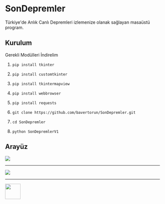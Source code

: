 # SonDepremler
Türkiye'de Anlık Canlı Depremleri izlemenize olanak sağlayan masaüstü program.

## Kurulum

Gerekli Modülleri İndirelim

1. `pip install tkinter`

2. `pip install customtkinter`

3. `pip install tkintermapview`

4. `pip install webbrowser`

5. `pip install requests`

6. `git clone https://github.com/bavertorun/SonDepremler.git`

7. `cd SonDepremler`

8. `python SonDepremlerV1`

## Arayüz
<img src="https://i.hizliresim.com/4u0nozn.png">
<hr>
<img src="https://i.hizliresim.com/isgrrkv.png">
<hr>
<a target="_blank" href="https://www.buymeacoffee.com/bawertorun">
  <img src="https://miro.medium.com/v2/resize:fit:1100/format:webp/1*VJdus0nKuy1uNoByh5BN3w.png" height="50px"> 
</a>
